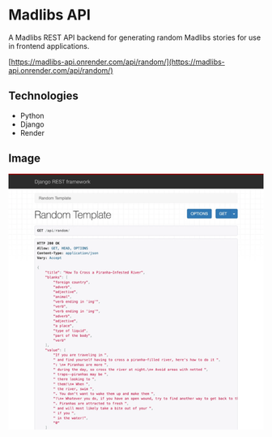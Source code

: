 # Madlibs API

A Madlibs REST API backend for generating random Madlibs stories for use in frontend applications.

[https://madlibs-api.onrender.com/api/random/](https://madlibs-api.onrender.com/api/random/)

## Technologies
- Python
- Django
- Render

## Image
![Screenshot](./madlibs_api/static/images/madlibs_api.png)